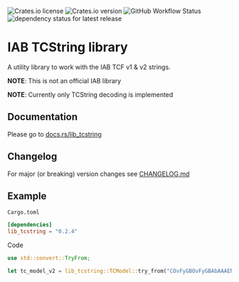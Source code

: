 ![Crates.io license](https://img.shields.io/crates/l/lib_tcstring?style=flat-square)
![Crates.io version](https://img.shields.io/crates/v/lib_tcstring?style=flat-square)
![GitHub Workflow Status](https://img.shields.io/github/workflow/status/advancedSTORE/lib_tcstring/CI?style=flat-square)
![dependency status for latest release](https://img.shields.io/librariesio/release/cargo/lib_tcstring?style=flat-square)

# IAB TCString library

A utility library to work with the IAB TCF v1 & v2 strings.

**NOTE**: This is not an official IAB library

**NOTE**: Currently only TCString decoding is implemented

## Documentation

Please go to [docs.rs/lib_tcstring](https://docs.rs/lib_tcstring)

## Changelog

For major (or breaking) version changes see [CHANGELOG.md](./CHANGELOG.md)

## Example

`Cargo.toml`

```toml
[dependencies]
lib_tcstring = "0.2.4"
```

Code

```rust
use std::convert::TryFrom;

let tc_model_v2 = lib_tcstring::TCModel::try_from("COvFyGBOvFyGBAbAAAENAPCAAOAAAAAAAAAAAEEUACCKAAA");
```
